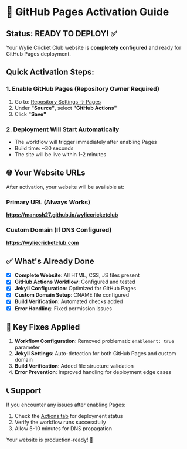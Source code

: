 # 🚀 GitHub Pages Activation Guide

## Status: READY TO DEPLOY! ✅

Your Wylie Cricket Club website is **completely configured** and ready for GitHub Pages deployment.

## Quick Activation Steps:

### 1. Enable GitHub Pages (Repository Owner Required)
1. Go to: [Repository Settings → Pages](https://github.com/manosh27/wyliecricketclub/settings/pages)
2. Under **"Source"**, select **"GitHub Actions"**
3. Click **"Save"**

### 2. Deployment Will Start Automatically
- The workflow will trigger immediately after enabling Pages
- Build time: ~30 seconds
- The site will be live within 1-2 minutes

## 🌐 Your Website URLs

After activation, your website will be available at:

### Primary URL (Always Works)
**https://manosh27.github.io/wyliecricketclub**

### Custom Domain (If DNS Configured)
**https://wyliecricketclub.com**

## ✅ What's Already Done

- [x] **Complete Website**: All HTML, CSS, JS files present
- [x] **GitHub Actions Workflow**: Configured and tested
- [x] **Jekyll Configuration**: Optimized for GitHub Pages
- [x] **Custom Domain Setup**: CNAME file configured
- [x] **Build Verification**: Automated checks added
- [x] **Error Handling**: Fixed permission issues

## 🔧 Key Fixes Applied

1. **Workflow Configuration**: Removed problematic `enablement: true` parameter
2. **Jekyll Settings**: Auto-detection for both GitHub Pages and custom domain
3. **Build Verification**: Added file structure validation
4. **Error Prevention**: Improved handling for deployment edge cases

## 📞 Support

If you encounter any issues after enabling Pages:
1. Check the [Actions tab](https://github.com/manosh27/wyliecricketclub/actions) for deployment status
2. Verify the workflow runs successfully
3. Allow 5-10 minutes for DNS propagation

Your website is production-ready! 🎉